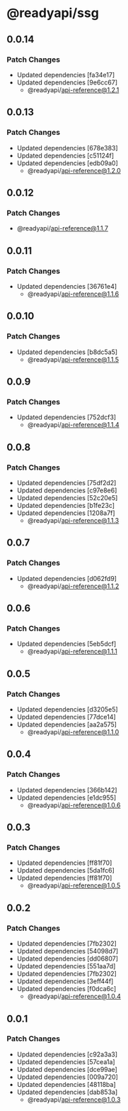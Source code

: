 # @readyapi/ssg

## 0.0.14

### Patch Changes

- Updated dependencies [fa34e17]
- Updated dependencies [9e6cc67]
  - @readyapi/api-reference@1.2.1

## 0.0.13

### Patch Changes

- Updated dependencies [678e383]
- Updated dependencies [c51124f]
- Updated dependencies [edb09a0]
  - @readyapi/api-reference@1.2.0

## 0.0.12

### Patch Changes

- @readyapi/api-reference@1.1.7

## 0.0.11

### Patch Changes

- Updated dependencies [36761e4]
  - @readyapi/api-reference@1.1.6

## 0.0.10

### Patch Changes

- Updated dependencies [b8dc5a5]
  - @readyapi/api-reference@1.1.5

## 0.0.9

### Patch Changes

- Updated dependencies [752dcf3]
  - @readyapi/api-reference@1.1.4

## 0.0.8

### Patch Changes

- Updated dependencies [75df2d2]
- Updated dependencies [c97e8e6]
- Updated dependencies [52c20e5]
- Updated dependencies [b1fe23c]
- Updated dependencies [1208a7f]
  - @readyapi/api-reference@1.1.3

## 0.0.7

### Patch Changes

- Updated dependencies [d062fd9]
  - @readyapi/api-reference@1.1.2

## 0.0.6

### Patch Changes

- Updated dependencies [5eb5dcf]
  - @readyapi/api-reference@1.1.1

## 0.0.5

### Patch Changes

- Updated dependencies [d3205e5]
- Updated dependencies [77dce14]
- Updated dependencies [aa2a575]
  - @readyapi/api-reference@1.1.0

## 0.0.4

### Patch Changes

- Updated dependencies [366b142]
- Updated dependencies [e1dc955]
  - @readyapi/api-reference@1.0.6

## 0.0.3

### Patch Changes

- Updated dependencies [ff81f70]
- Updated dependencies [5da1fc6]
- Updated dependencies [ff81f70]
  - @readyapi/api-reference@1.0.5

## 0.0.2

### Patch Changes

- Updated dependencies [7fb2302]
- Updated dependencies [54098d7]
- Updated dependencies [dd06807]
- Updated dependencies [551aa7d]
- Updated dependencies [7fb2302]
- Updated dependencies [3eff44f]
- Updated dependencies [f0dca6c]
  - @readyapi/api-reference@1.0.4

## 0.0.1

### Patch Changes

- Updated dependencies [c92a3a3]
- Updated dependencies [57cea1a]
- Updated dependencies [dce99ae]
- Updated dependencies [009a720]
- Updated dependencies [48118ba]
- Updated dependencies [dab853a]
  - @readyapi/api-reference@1.0.3
